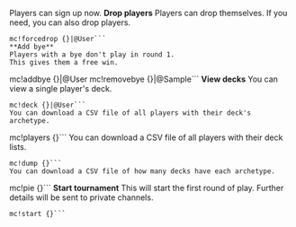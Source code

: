 Players can sign up now.
**Drop players**
Players can drop themselves.
If you need, you can also drop players.
```
mc!forcedrop {}|@User```
**Add bye**
Players with a bye don't play in round 1.
This gives them a free win.
```
mc!addbye {}|@User
mc!removebye {}|@Sample```
**View decks**
You can view a single player's deck.
```
mc!deck {}|@User```
You can download a CSV file of all players with their deck's archetype.
```
mc!players {}```
You can download a CSV file of all players with their deck lists.
```
mc!dump {}```
You can download a CSV file of how many decks have each archetype.
```
mc!pie {}```
**Start tournament**
This will start the first round of play.
Further details will be sent to private channels.
```
mc!start {}```
